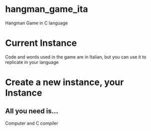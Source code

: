 # hangman_game_ita
Hangman Game in C language

# Current Instance
Code and words used in the game are in Italian, but you can use it to replicate in your language
# Create a new instance, your Instance
## All you need is...

Computer and C compiler
